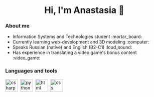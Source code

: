 <div>
<h1 align="center">Hi, I'm Anastasia 👋</h1>
  
### About me
<ul>
  <li>Information Systems and Technologies student :mortar_board:</li>
  <li>Currently learning web-development and 3D modeling :computer:</li>
  <li>Speaks Russian (native) and English (B2-C1) :loud_sound:	</li>
  <li>Has experience in translating a video game's bonus content :video_game:</li>
</ul>
</div>

### Languages and tools
<img src="https://cdn.jsdelivr.net/gh/devicons/devicon/icons/csharp/csharp-original.svg" title="csharp" width="40px" height="40"/>&nbsp;
<img src="https://cdn.jsdelivr.net/gh/devicons/devicon/icons/python/python-original.svg" title="python" width="40px" height="40"/>&nbsp; 
<img src="https://cdn.jsdelivr.net/gh/devicons/devicon/icons/html5/html5-original.svg" title="html" width="40px" height="40"/>&nbsp;
<img src="https://cdn.jsdelivr.net/gh/devicons/devicon/icons/css3/css3-original.svg" title="css" width="40px" height="40"/>&nbsp;     
